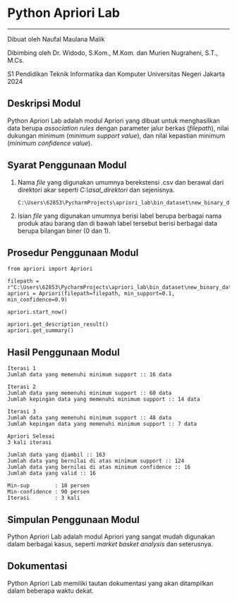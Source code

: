 # Python Apriori Lab

-------------------------

Dibuat oleh Naufal Maulana Malik

Dibimbing oleh Dr. Widodo, S.Kom., M.Kom. dan Murien Nugraheni, S.T., M.Cs.

S1 Pendidikan Teknik Informatika dan Komputer Universitas Negeri Jakarta 2024

## Deskripsi Modul

Python Apriori Lab adalah modul Apriori yang dibuat untuk menghasilkan data berupa _association rules_ dengan parameter
jalur berkas (_filepath_), nilai dukungan minimum (_minimum support value_), dan nilai kepastian minimum (_minimum 
confidence value_).

## Syarat Penggunaan Modul

1. Nama _file_ yang digunakan umumnya berekstensi .csv dan berawal dari direktori akar seperti _C:\asal_direktori_ dan 
sejenisnya.

    ```
    C:\Users\62853\PycharmProjects\apriori_lab\bin_dataset\new_binary_data.csv
    ```

2. Isian _file_ yang digunakan umumnya berisi label berupa berbagai nama produk atau barang dan di bawah label tersebut 
berisi berbagai data berupa bilangan biner (0 dan 1). 

## Prosedur Penggunaan Modul
    
 ```python3
from apriori import Apriori

filepath = r"C:\Users\62853\PycharmProjects\apriori_lab\bin_dataset\new_binary_data.csv"
apriori = Apriori(filepath=filepath, min_support=0.1, min_confidence=0.9)

apriori.start_now()

apriori.get_description_result()
apriori.get_summary()
 ```

## Hasil Penggunaan Modul

```
Iterasi 1
Jumlah data yang memenuhi minimum support :: 16 data 

Iterasi 2
Jumlah data yang memenuhi minimum support :: 60 data 
Jumlah kepingan data yang memenuhi minimum support :: 14 data 

Iterasi 3
Jumlah data yang memenuhi minimum support :: 48 data 
Jumlah kepingan data yang memenuhi minimum support :: 7 data 

Apriori Selesai
3 kali iterasi

Jumlah data yang diambil :: 163
Jumlah data yang bernilai di atas minimum support :: 124
Jumlah data yang bernilai di atas minimum confidence :: 16
Jumlah data yang valid :: 16

Min-sup        : 10 persen 
Min-confidence : 90 persen 
Iterasi        : 3 kali
```

## Simpulan Penggunaan Modul

Python Apriori Lab adalah modul Apriori yang sangat mudah digunakan dalam berbagai kasus, seperti _market basket analysis_
dan seterusnya.

## Dokumentasi

Python Apriori Lab memiliki tautan dokumentasi yang akan ditampilkan dalam beberapa waktu dekat.